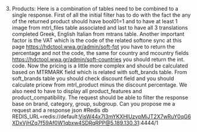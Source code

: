 3.	Products: Here is a combination of tables need to be combined to a single response. First of all the initial filter has to do with the fact the any of the returned product should have bool01=1 and to have at least 1 image from mtrl_files table associated and last to have all 3 translations completed Greek, English Italian from mtrans table. Another important factor is the VAT which is the code of the related softone sync at this page https://hdctool.wwa.gr/admin/soft-fpt you have to return the percentage and not the code, the same for country and mcountry fields https://hdctool.wwa.gr/admin/soft-countries you should return the int. code. Now the pricing is a little more complex and should be calculated based on MTRMARK field which is related with soft_brands table. From soft_brands table you should check discount field and you should calculate pricew from mtrl_product minus the discount percentage. We also need to have to display all product_features and product_compatibility. The request should be able to filter the response base on brand, category, group, subgroup. Can you propose me a request and a response json 
#Redis db
REDIS_URL=redis://default:VisW44x7I3mYKXHlUzvpMiJT2X7wRuY0qG6XDxVjHZq7f59Af0W1qbxw4SDRqRPP@5.189.130.31:4444/1

